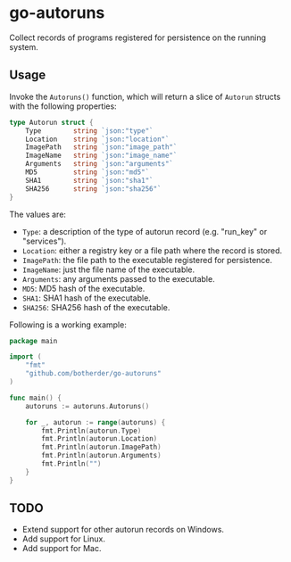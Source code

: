 # go-autoruns

Collect records of programs registered for persistence on the running system.

## Usage

Invoke the `Autoruns()` function, which will return a slice of `Autorun` structs
with the following properties:

```go
type Autorun struct {
	Type	   	string `json:"type"`
	Location   	string `json:"location"`
	ImagePath  	string `json:"image_path"`
	ImageName  	string `json:"image_name"`
	Arguments  	string `json:"arguments"`
	MD5			string `json:"md5"`
	SHA1	   	string `json:"sha1"`
	SHA256	 	string `json:"sha256"`
}
```

The values are:

- `Type`: a description of the type of autorun record (e.g. "run_key" or "services").
- `Location`: either a registry key or a file path where the record is stored.
- `ImagePath`: the file path to the executable registered for persistence.
- `ImageName`: just the file name of the executable.
- `Arguments`: any arguments passed to the executable.
- `MD5`: MD5 hash of the executable.
- `SHA1`: SHA1 hash of the executable.
- `SHA256`: SHA256 hash of the executable.

Following is a working example:

```go
package main

import (
	"fmt"
	"github.com/botherder/go-autoruns"
)

func main() {
	autoruns := autoruns.Autoruns()

	for _, autorun := range(autoruns) {
		fmt.Println(autorun.Type)
		fmt.Println(autorun.Location)
		fmt.Println(autorun.ImagePath)
		fmt.Println(autorun.Arguments)
		fmt.Println("")
	}
}
```

## TODO

- Extend support for other autorun records on Windows.
- Add support for Linux.
- Add support for Mac.
